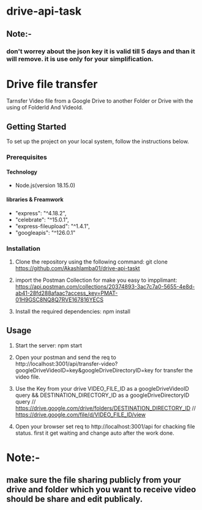 # drive-api-task

## Note:-

### don't worrey about the json key it is valid till 5 days and than it will remove. it is use only for your simplification.

# Drive file transfer

Tarnsfer Video file from a Google Drive to another Folder or Drive with the using of FolderId And VideoId.

## Getting Started

To set up the project on your local system, follow the instructions below.

### Prerequisites

#### Technology

- Node.js(version 18.15.0)

#### libraries & Freamwork

- "express": "^4.18.2",
- "celebrate": "^15.0.1",
- "express-fileupload": "^1.4.1",
- "googleapis": "^126.0.1"

### Installation

1. Clone the repository using the following command:
   git clone https://github.com/Akashlamba01/drive-api-taskt

2. import the Postman Collection for make you easy to impplimant: https://api.postman.com/collections/20374893-3ac7c7a0-5655-4e8d-ab41-28fd288afaac?access_key=PMAT-01H9GSC8NQ8Q7RVE167816YECS

3. Install the required dependencies:
   npm install

## Usage

1. Start the server:
   npm start

2. Open your postman and send the req to http://localhost:3001/api/transfer-video?googleDriveVideoID=key&googleDriveDirectoryID=key for transfer the video file.

3. Use the Key from your drive VIDEO_FILE_ID as a googleDriveVideoID query && DESTINATION_DIRECTORY_ID as a googleDriveDirectoryID query
   // https://drive.google.com/drive/folders/DESTINATION_DIRECTORY_ID
   // https://drive.google.com/file/d/VIDEO_FILE_ID/view

4. Open your browser set req to http://localhost:3001/api for chacking file status. first it get waiting and change auto after the work done.

# Note:-

## make sure the file sharing publicly from your drive and folder which you want to receive video should be share and edit publicaly.
